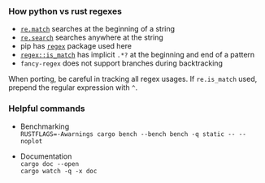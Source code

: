### How python vs rust regexes

- [`re.match`](https://docs.python.org/3/library/re.html#re.match) searches at the beginning of a string
- [`re.search`](https://docs.python.org/3/library/re.html#re.search) searches anywhere at the string
- pip has [`regex`](https://github.com/mrabarnett/mrab-regex) package used here 
- [`regex::is_match`](https://docs.rs/regex/latest/regex/struct.Regex.html#method.is_match) has implicit `.*?` at the beginning and end of a pattern
- `fancy-regex` does not support branches during backtracking

When porting, be careful in tracking all regex usages. If `re.is_match` used, prepend the regular expression with `^`.

### Helpful commands

- Benchmarking \
  `RUSTFLAGS=-Awarnings cargo bench --bench bench -q static -- --noplot`

- Documentation \
  `cargo doc --open` \
  `cargo watch -q -x doc`
